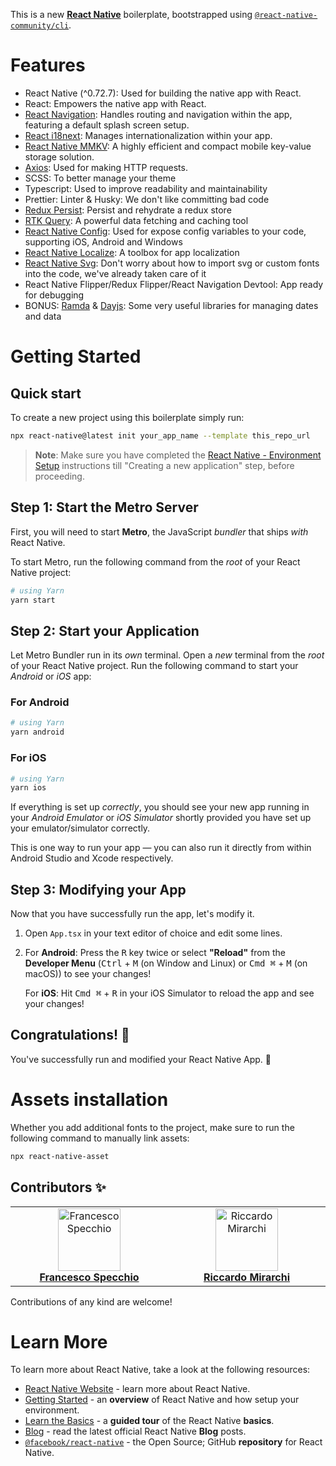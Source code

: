 This is a new [**React Native**](https://reactnative.dev) boilerplate, bootstrapped using [`@react-native-community/cli`](https://github.com/react-native-community/cli).

# Features

- React Native (^0.72.7): Used for building the native app with React.
- React: Empowers the native app with React.
- [React Navigation](https://reactnavigation.org/): Handles routing and navigation within the app, featuring a default splash screen setup.
- [React i18next](https://www.npmjs.com/package/react-i18next): Manages internationalization within your app.
- [React Native MMKV](https://github.com/mrousavy/react-native-mmkv): A highly efficient and compact mobile key-value storage solution.
- [Axios](https://github.com/axios/axios): Used for making HTTP requests.
- SCSS: To better manage your theme
- Typescript: Used to improve readability and maintainability
- Prettier: Linter & Husky: We don't like committing bad code
- [Redux Persist](https://www.npmjs.com/package/redux-persist): Persist and rehydrate a redux store
- [RTK Query](https://redux-toolkit.js.org/rtk-query/overview): A powerful data fetching and caching tool
- [React Native Config](https://www.npmjs.com/package/react-native-config): Used for expose config variables to your code, supporting iOS, Android and Windows
- [React Native Localize](https://www.npmjs.com/package/react-native-localize): A toolbox for app localization
- [React Native Svg](https://github.com/software-mansion/react-native-svg): Don't worry about how to import svg or custom fonts into the code, we've already taken care of it
- React Native Flipper/Redux Flipper/React Navigation Devtool: App ready for debugging
- BONUS: [Ramda](https://ramdajs.com/) & [Dayjs](https://day.js.org/): Some very useful libraries for managing dates and data

# Getting Started

## Quick start

To create a new project using this boilerplate simply run:

```bash
npx react-native@latest init your_app_name --template this_repo_url
```

> **Note**: Make sure you have completed the [React Native - Environment Setup](https://reactnative.dev/docs/environment-setup) instructions till "Creating a new application" step, before proceeding.

## Step 1: Start the Metro Server

First, you will need to start **Metro**, the JavaScript _bundler_ that ships _with_ React Native.

To start Metro, run the following command from the _root_ of your React Native project:

```bash
# using Yarn
yarn start
```

## Step 2: Start your Application

Let Metro Bundler run in its _own_ terminal. Open a _new_ terminal from the _root_ of your React Native project. Run the following command to start your _Android_ or _iOS_ app:

### For Android

```bash
# using Yarn
yarn android
```

### For iOS

```bash
# using Yarn
yarn ios
```

If everything is set up _correctly_, you should see your new app running in your _Android Emulator_ or _iOS Simulator_ shortly provided you have set up your emulator/simulator correctly.

This is one way to run your app — you can also run it directly from within Android Studio and Xcode respectively.

## Step 3: Modifying your App

Now that you have successfully run the app, let's modify it.

1. Open `App.tsx` in your text editor of choice and edit some lines.
2. For **Android**: Press the <kbd>R</kbd> key twice or select **"Reload"** from the **Developer Menu** (<kbd>Ctrl</kbd> + <kbd>M</kbd> (on Window and Linux) or <kbd>Cmd ⌘</kbd> + <kbd>M</kbd> (on macOS)) to see your changes!

   For **iOS**: Hit <kbd>Cmd ⌘</kbd> + <kbd>R</kbd> in your iOS Simulator to reload the app and see your changes!

## Congratulations! :tada:

You've successfully run and modified your React Native App. :partying_face:

# Assets installation

Whether you add additional fonts to the project, make sure to run the following command to manually link assets:

```bash
npx react-native-asset
```

## Contributors ✨

<table>
   <tbody>
      <tr>
         <td align="center" valign="top" width="14.28%"><a href="https://www.linkedin.com/in/fspecchio/">
            <img src="https://media.licdn.com/dms/image/C4E03AQGn4Udt3YHzbw/profile-displayphoto-shrink_800_800/0/1516640084064?e=1706745600&v=beta&t=T1ae-p0dGu20BsVpa4r8OUNcSFOKHSxpvmteyOQaZxY" width="100px;" alt="Francesco Specchio"/>
            <br /><b>Francesco Specchio</b></a>
         </td>
         <td align="center" valign="top" width="14.28%"><a href="https://www.linkedin.com/in/riccardo-mirarchi-a3b1a2185/">
            <img src="https://avatars.githubusercontent.com/u/69994296?v=4" width="100px;" alt="Riccardo Mirarchi"/>
            <br /><b>Riccardo Mirarchi</b></a>
         </td>
      </tr>
   </tbody>
</table>

Contributions of any kind are welcome!

# Learn More

To learn more about React Native, take a look at the following resources:

- [React Native Website](https://reactnative.dev) - learn more about React Native.
- [Getting Started](https://reactnative.dev/docs/environment-setup) - an **overview** of React Native and how setup your environment.
- [Learn the Basics](https://reactnative.dev/docs/getting-started) - a **guided tour** of the React Native **basics**.
- [Blog](https://reactnative.dev/blog) - read the latest official React Native **Blog** posts.
- [`@facebook/react-native`](https://github.com/facebook/react-native) - the Open Source; GitHub **repository** for React Native.
